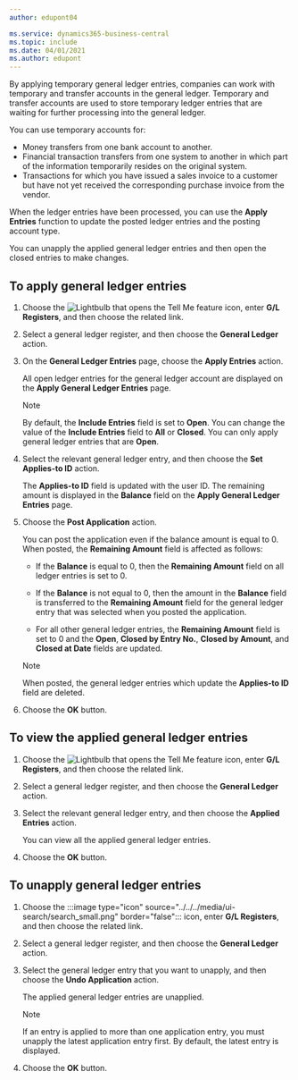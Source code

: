```yaml
---
author: edupont04

ms.service: dynamics365-business-central
ms.topic: include
ms.date: 04/01/2021
ms.author: edupont
---
```


By applying temporary general ledger entries, companies can work with temporary and transfer accounts in the general ledger. Temporary and transfer accounts are used to store temporary ledger entries that are waiting for further processing into the general ledger.  

You can use temporary accounts for:  

- Money transfers from one bank account to another.  
- Financial transaction transfers from one system to another in which part of the information temporarily resides on the original system.  
- Transactions for which you have issued a sales invoice to a customer but have not yet received the corresponding purchase invoice from the vendor.  

When the ledger entries have been processed, you can use the **Apply Entries** function to update the posted ledger entries and the posting account type.  

You can unapply the applied general ledger entries and then open the closed entries to make changes.  

## To apply general ledger entries  

1. Choose the ![Lightbulb that opens the Tell Me feature](../../../media/ui-search/search_small.png "Tell me what you want to do") icon, enter **G/L Registers**, and then choose the related link.  
2. Select a general ledger register, and then choose the **General Ledger** action.  
3. On the **General Ledger Entries** page, choose the **Apply Entries** action.  

    All open ledger entries for the general ledger account are displayed on the **Apply General Ledger Entries** page.  

    > [!NOTE]  
    > By default, the **Include Entries** field is set to **Open**. You can change the value of the **Include Entries** field to **All** or **Closed**. You can only apply general ledger entries that are **Open**.  

4. Select the relevant general ledger entry, and then choose the **Set Applies-to ID** action.  

    The **Applies-to ID** field is updated with the user ID. The remaining amount is displayed in the **Balance** field on the **Apply General Ledger Entries** page.  
5. Choose the **Post Application** action.  

    You can post the application even if the balance amount is equal to 0. When posted, the **Remaining Amount** field is affected as follows:  

    - If the **Balance** is equal to 0, then the **Remaining Amount** field on all ledger entries is set to 0.  

    - If the **Balance** is not equal to 0, then the amount in the **Balance** field is transferred to the **Remaining Amount** field for the general ledger entry that was selected when you posted the application.  

    - For all other general ledger entries, the **Remaining Amount** field is set to 0 and the **Open**, **Closed by Entry No.**, **Closed by Amount**, and **Closed at Date** fields are updated.  

    > [!NOTE]  
    > When posted, the general ledger entries which update the **Applies-to ID** field are deleted.  

6. Choose the **OK** button.  

## To view the applied general ledger entries  

1. Choose the ![Lightbulb that opens the Tell Me feature](../../../media/ui-search/search_small.png "Tell me what you want to do") icon, enter **G/L Registers**, and then choose the related link.  
2. Select a general ledger register, and then choose the **General Ledger** action.  
3. Select the relevant general ledger entry, and then choose the **Applied Entries** action.  

    You can view all the applied general ledger entries.  

4. Choose the **OK** button.  

## To unapply general ledger entries  

1. Choose the :::image type="icon" source="../../../media/ui-search/search_small.png" border="false"::: icon, enter **G/L Registers**, and then choose the related link.  
2. Select a general ledger register, and then choose the **General Ledger** action.  
3. Select the general ledger entry that you want to unapply, and then choose the **Undo Application** action.  

    The applied general ledger entries are unapplied.  

    > [!NOTE]  
    > If an entry is applied to more than one application entry, you must unapply the latest application entry first. By default, the latest entry is displayed.  

4. Choose the **OK** button.  
